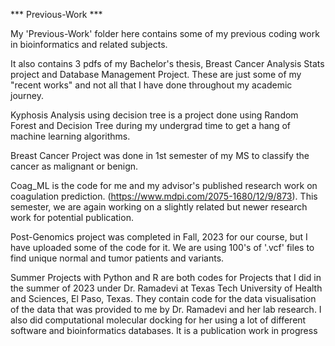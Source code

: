 *** Previous-Work ***

My 'Previous-Work' folder here contains some of my previous coding work in bioinformatics and related subjects.

It also contains 3 pdfs of my Bachelor's thesis, Breast Cancer Analysis Stats project and Database Management Project. 
These are just some of my "recent works" and not all that I have done throughout my academic journey.

Kyphosis Analysis using decision tree is a project done using Random Forest and Decision Tree during my undergrad time to get a hang of machine learning algorithms.

Breast Cancer Project was done in 1st semester of my MS to classify the cancer as malignant or benign.

Coag_ML is the code for me and my advisor's published research work on coagulation prediction. (https://www.mdpi.com/2075-1680/12/9/873). This semester, we are again working on a slightly related but newer research work for potential publication. 

Post-Genomics project was completed in Fall, 2023 for our course, but I have uploaded some of the code for it. We are using 100's of '.vcf' files to find unique normal and tumor patients and variants. 

Summer Projects with Python and R are both codes for Projects that I did in the summer of 2023 under Dr. Ramadevi at Texas Tech University of Health and Sciences, El Paso, Texas. They contain code for the data visualisation of the data that was provided to me by Dr. Ramadevi and her lab research. I also did computational molecular docking for her using a lot of different software and bioinformatics databases. It is a publication work in progress


